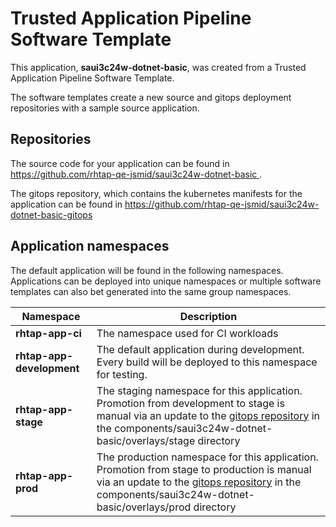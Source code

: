 # Trusted Application Pipeline Software Template

This application, **saui3c24w-dotnet-basic**, was created from a Trusted Application Pipeline Software Template.

The software templates create a new source and gitops deployment repositories with a sample source application. 

## Repositories

The source code for your application can be found in [https://github.com/rhtap-qe-jsmid/saui3c24w-dotnet-basic ](https://github.com/rhtap-qe-jsmid/saui3c24w-dotnet-basic ).
 
The gitops repository, which contains the kubernetes manifests for the application can be found in 
[https://github.com/rhtap-qe-jsmid/saui3c24w-dotnet-basic-gitops ](https://github.com/rhtap-qe-jsmid/saui3c24w-dotnet-basic-gitops ) 

## Application namespaces 

The default application will be found in the following namespaces. Applications can be deployed into unique namespaces or multiple software templates can also bet generated into the same group namespaces.  

|  Namespace   |  Description   |  
| -------- | -------- |
| **rhtap-app-ci** | The namespace used for CI workloads |
| **rhtap-app-development** | The default application during development. Every build will be deployed to this namespace for testing. |
| **rhtap-app-stage** | The staging namespace for this application. Promotion from development to stage is manual via an update to the [gitops repository](https://github.com/rhtap-qe-jsmid/saui3c24w-dotnet-basic-gitops ) in the components/saui3c24w-dotnet-basic/overlays/stage directory |
| **rhtap-app-prod** | The production namespace for this application. Promotion from stage to production is manual via an update to the [gitops repository](https://github.com/rhtap-qe-jsmid/saui3c24w-dotnet-basic-gitops ) in the components/saui3c24w-dotnet-basic/overlays/prod directory |